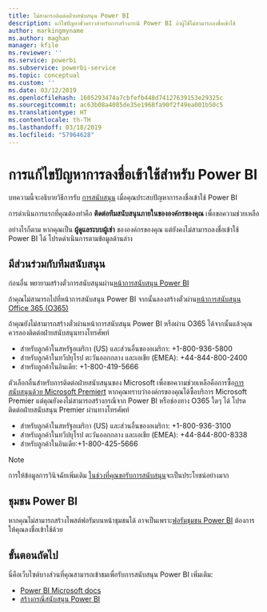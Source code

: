 ```yaml
---
title: ไม่สามารถติดต่อฝ่ายสนับสนุน Power BI
description: แก้ไขปัญหาชั่วคราวสำหรับการสร้างกรณี Power BI ถ้าผู้ใช้ไม่สามารถลงชื่อเข้าใช้
author: markingmyname
ms.author: maghan
manager: kfile
ms.reviewer: ''
ms.service: powerbi
ms.subservice: powerbi-service
ms.topic: conceptual
ms.custom: ''
ms.date: 03/12/2019
ms.openlocfilehash: 1605293474a7cbfefb448d74127639153e29325c
ms.sourcegitcommit: ac63b08a4085de35e1968fa90f2f49ea001b50c5
ms.translationtype: HT
ms.contentlocale: th-TH
ms.lasthandoff: 03/18/2019
ms.locfileid: "57964628"
---
```

# <a name="troubleshooting-sign-in-issues-for-power-bi"></a>การแก้ไขปัญหาการลงชื่อเข้าใช้สำหรับ Power BI

บทความนี้จะอธิบายวิธีการรับ [การสนับสนุน](https://powerbi.microsoft.com/support/) เมื่อคุณประสบปัญหาการลงชื่อเข้าใช้ Power BI

การดำเนินการแรกที่คุณต้องทำคือ **ติดต่อทีมสนับสนุนภายในขององค์กรของคุณ** เพื่อขอความช่วยเหลือ

อย่างไรก็ตาม หากคุณเป็น **ผู้ดูแลระบบผู้เช่า** ขององค์กรของคุณ แต่ยังคงไม่สามารถลงชื่อเข้าใช้ Power BI ได้ โปรดดำเนินการตามข้อมูลด้านล่าง

## <a name="engage-the-support-team"></a>มีส่วนร่วมกับทีมสนับสนุน

ก่อนอื่น พยายามสร้างตั๋วการสนับสนุนผ่าน[หน้าการสนับสนุน Power BI](https://powerbi.microsoft.com/en-us/support/)

ถ้าคุณไม่สามารถไปที่หน้าการสนับสนุน Power BI จากนั้นลองสร้างตั๋วผ่าน[หน้าการสนับสนุน Office 365 (O365)](https://support.office.com/home/contact)

ถ้าคุณยังไม่สามารถสร้างตั๋วผ่านหน้าการสนับสนุน Power BI หรือผ่าน O365 ได้จากนั้นแล้วคุณควรลองติดต่อฝ่ายสนับสนุนทางโทรศัพท์

* สำหรับลูกค้าในสหรัฐอเมริกา (US) และส่วนอื่นของอเมริกา: +1-800-936-5800
* สำหรับลูกค้าในทวีปยุโรป ตะวันออกกลาง และเอเชีย (EMEA): +44-844-800-2400
* สำหรับลูกค้าในอินเดีย: +1-800-419-5666

ตัวเลือกอื่นสำหรับการติดต่อฝ่ายสนับสนุนของ Microsoft เพื่อขอความช่วยเหลือคือการซื้อ[การสนับสนุนด้วย Microsoft Premiert](https://support.microsoft.com/premier) หากคุณทราบว่าองค์กรของคุณได้ซื้อบริการ Microsoft Premier แต่คุณยังคงไม่สามารถสร้างกรณีจาก Power BI หรือช่องทาง O365 ใดๆ ได้ โปรดติดต่อฝ่ายสนับสนุน Premier ผ่านทางโทรศัพท์

* สำหรับลูกค้าในสหรัฐอเมริกา (US) และส่วนอื่นของอเมริกา: +1-800-936-3100
* สำหรับลูกค้าในทวีปยุโรป ตะวันออกกลาง และเอเชีย (EMEA): +44-844-800-8338
* สำหรับลูกค้าในอินเดีย:+1-800-425-5666

> [!Note]
> การให้ข้อมูลการวินิจฉัยเพิ่มเติม [ในช่วงที่คุณขอรับการสนับสนุน](service-admin-capturing-additional-diagnostic-information-for-power-bi.md)จะเป็นประโยชน์อย่างมาก

## <a name="power-bi-community"></a>ชุมชน Power BI

หากคุณไม่สามารถสร้างโพสต์ฟอรัมบนหน้าชุมชนได้ อาจเป็นเพราะ[ฟอรัมชุมชน Power BI](https://community.powerbi.com/) ต้องการให้คุณลงชื่อเข้าใช้ด้วย

## <a name="next-steps"></a>ขั้นตอนถัดไป

นี่คือเว็บไซต์บางส่วนที่คุณสามารถเข้าชมเพื่อรับการสนับสนุน Power BI เพิ่มเติม:

* [Power BI Microsoft docs](https://docs.microsoft.com/power-bi/)
* [สร้างกรณีสนับสนุน Power BI](https://blogs.msdn.microsoft.com/charles_sterling/2017/12/01/creating-power-bi-support-cases/)